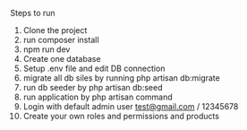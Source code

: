 Steps to run
1. Clone the project
2. run composer install
3. npm run dev
4. Create one database
5. Setup .env file and edit DB connection
6. migrate all db siles by running php artisan db:migrate
7. run db seeder by php artisan db:seed
8. run application by php artisan command
9. Login with default admin user test@gmail.com / 12345678
10. Create your own roles and permissions and products